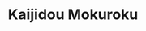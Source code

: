 --- 
title: "Kaijidou Mokuroku"
publishdate: "2019-5-16T16:48:46+02:00"
src: "https://365manga.net/manga/kaijidou-mokuroku"
image: "https://data.365manga.net/images/thumbnails/19313-kaijidou-mokuroku.jpg"
description: ""
---
